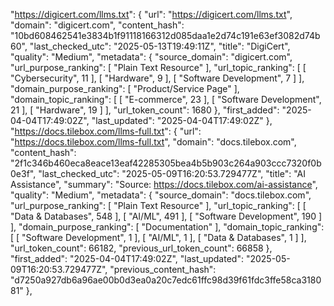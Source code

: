   "https://digicert.com/llms.txt": {
    "url": "https://digicert.com/llms.txt",
    "domain": "digicert.com",
    "content_hash": "10bd608462541e3834b1f91118166312d085daa1e2d74c191e63ef3082d74b60",
    "last_checked_utc": "2025-05-13T19:49:11Z",
    "title": "DigiCert",
    "quality": "Medium",
    "metadata": {
      "source_domain": "digicert.com",
      "url_purpose_ranking": [
        "Plain Text Resource"
      ],
      "url_topic_ranking": [
        [
          "Cybersecurity",
          11
        ],
        [
          "Hardware",
          9
        ],
        [
          "Software Development",
          7
        ]
      ],
      "domain_purpose_ranking": [
        "Product/Service Page"
      ],
      "domain_topic_ranking": [
        [
          "E-commerce",
          23
        ],
        [
          "Software Development",
          21
        ],
        [
          "Hardware",
          19
        ]
      ],
      "url_token_count": 1680
    },
    "first_added": "2025-04-04T17:49:02Z",
    "last_updated": "2025-04-04T17:49:02Z"
  },
  "https://docs.tilebox.com/llms-full.txt": {
    "url": "https://docs.tilebox.com/llms-full.txt",
    "domain": "docs.tilebox.com",
    "content_hash": "2f1c346b460eca8eace13eaf42285305bea4b5b903c264a903ccc7320f0b0e3f",
    "last_checked_utc": "2025-05-09T16:20:53.729477Z",
    "title": "AI Assistance",
    "summary": "Source: https://docs.tilebox.com/ai-assistance",
    "quality": "Medium",
    "metadata": {
      "source_domain": "docs.tilebox.com",
      "url_purpose_ranking": [
        "Plain Text Resource"
      ],
      "url_topic_ranking": [
        [
          "Data & Databases",
          548
        ],
        [
          "AI/ML",
          491
        ],
        [
          "Software Development",
          190
        ]
      ],
      "domain_purpose_ranking": [
        "Documentation"
      ],
      "domain_topic_ranking": [
        [
          "Software Development",
          1
        ],
        [
          "AI/ML",
          1
        ],
        [
          "Data & Databases",
          1
        ]
      ],
      "url_token_count": 66182,
      "previous_url_token_count": 66858
    },
    "first_added": "2025-04-04T17:49:02Z",
    "last_updated": "2025-05-09T16:20:53.729477Z",
    "previous_content_hash": "d7250a927db6a96ae00b0d3ea0a20c7edc61ffc98d39f61fdc3ffe58ca318081"
  },
